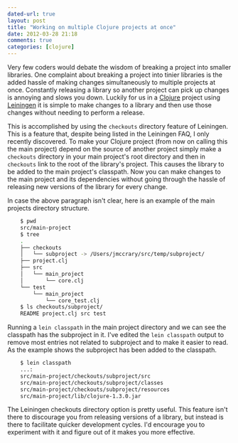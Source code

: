 ```yaml
---
dated-url: true
layout: post
title: "Working on multiple Clojure projects at once"
date: 2012-03-28 21:18
comments: true
categories: [clojure]
---
```


Very few coders would debate the wisdom of breaking a project into smaller libraries. One complaint about breaking a project into tinier libraries is the added hassle of making changes simultaneously to multiple projects at once. Constantly releasing a library so another project can pick up changes is annoying and slows you down. Luckily for us in a [Clojure](http://clojure.org) project using [Leiningen](https://github.com/technomancy/leiningen) it is simple to make changes to a library and then use those changes without needing to perform a release.

This is accomplished by using the `checkouts` directory feature of Leiningen. This is a feature that, despite being listed in the Leiningen FAQ, I only recently discovered. To make your Clojure project (from now on calling this the main project) depend on the source of another project simply make a `checkouts` directory in your main project's root directory and then in `checkouts` link to the root of the library's project. This causes the library to be added to the main project's classpath. Now you can make changes to the main project and its dependencies without going through the hassle of releasing new versions of the library for every change.

In case the above paragraph isn't clear, here is an example of the main projects directory structure.
``` bash
    $ pwd
    src/main-project
    $ tree
    .
    ├── checkouts
    │   └── subproject -> /Users/jmccrary/src/temp/subproject/
    ├── project.clj
    ├── src
    │   └── main_project
    │       └── core.clj
    └── test
        └── main_project
            └── core_test.clj
    $ ls checkouts/subproject/
    README project.clj src test
```

Running a `lein classpath` in the main project directory and we can see the classpath has the subproject in it. I've edited the `lein classpath` output to remove most entries not related to subproject and to make it easier to read. As the example shows the subproject has been added to the classpath.

``` bash
    $ lein classpath
    ...:
    src/main-project/checkouts/subproject/src
    src/main-project/checkouts/subproject/classes
    src/main-project/checkouts/subproject/resources
    src/main-project/lib/clojure-1.3.0.jar
```

The Leiningen checkouts directory option is pretty useful. This feature isn't there to discourage you from releasing versions of a library, but instead is there to facilitate quicker development cycles. I'd encourage you to experiment with it and figure out of it makes you more effective.
